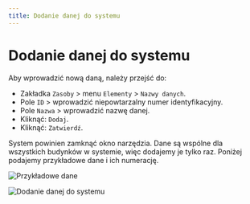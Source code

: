 ```yaml
---
title: Dodanie danej do systemu
---
```


# Dodanie danej do systemu

Aby wprowadzić nową daną, należy przejść do:

- Zakładka `Zasoby` > menu `Elementy` > `Nazwy danych`.
- Pole `ID` > wprowadzić niepowtarzalny numer identyfikacyjny.
- Pole `Nazwa` > wprowadzić nazwę danej.
- Kliknąć: `Dodaj`.
- Kliknąć: `Zatwierdź`.

System powinien zamknąć okno narzędzia. Dane są wspólne dla wszystkich budynków w systemie, więc dodajemy je tylko raz. Poniżej podajemy przykładowe dane i ich numerację.

![Przykładowe dane](przykladowedane.png)

![Dodanie danej do systemu](dodanienowejdanej.gif)